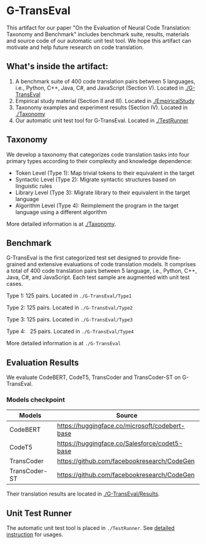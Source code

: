 # G-TransEval
This artifact for our paper "On the Evaluation of Neural Code Translation: Taxonomy and Benchmark" includes benchmark suite, results, materials and source code of our automatic unit test tool. We hope this artifact can motivate and help future research on code translation. 

## What's inside the artifact:

1. A benchmark suite of 400 code translation pairs between 5 languages, i.e., Python, C++, Java, C#, and JavaScript (Section V). Located in [./G-TransEval](G-TransEval/README.md)
2. Empirical study material (Section II and III). Located in [./EmpiricalStudy](EmpiricalStudy/README.md)
3. Taxonomy examples and experiment results (Section IV). Located in [./Taxonomy](Taxonomy/README.md)
4. Our automatic unit test tool for G-TransEval. Located in [./TestRunner](TestRunner/README.md)

## Taxonomy
We develop a taxonomy that categorizes code translation tasks into four primary types according to their complexity and knowledge dependence: 
- Token Level (Type 1): Map trivial tokens to their equivalent in the target
- Syntactic Level (Type 2): Migrate syntactic structures based on linguistic rules
- Library Level (Type 3): Migrate library to their equivalent in the target language
- Algorithm Level (Type 4): Reimplement the program in the target language using a different algorithm

More detailed information is at [./Taxonomy](Taxonomy/README.md).

## Benchmark
G-TransEval is the first categorized test set designed to provide fine-grained and extensive evaluations of code translation models. It comprises a total of 400 code translation pairs between 5 language, i.e., Python, C++, Java, C#, and JavaScript. Each test sample are augmented with unit test cases.

Type 1: 125 pairs. Located in `./G-TransEval/Type1`

Type 2: 125 pairs. Located in `./G-TransEval/Type2`

Type 3: 125 pairs. Located in `./G-TransEval/Type3`

Type 4: &nbsp; 25 pairs. Located in `./G-TransEval/Type4`

More detailed information is at `./G-TransEval`

## Evaluation Results
We evaluate CodeBERT, CodeT5, TransCoder and TransCoder-ST on G-TransEval.  

### Models checkpoint
|Models          |Source                                        |
|----------------|----------------------------------------------|
|CodeBERT        |https://huggingface.co/microsoft/codebert-base|
|CodeT5          |https://huggingface.co/Salesforce/codet5-base |
|TransCoder      |https://github.com/facebookresearch/CodeGen   |
|TransCoder-ST   |https://github.com/facebookresearch/CodeGen   |

Their translation results are located in [./G-TransEval/Results](G-TransEval/Results/README.md). 

## Unit Test Runner
The automatic unit test tool is placed in `./TestRunner`. See [detailed instruction](TestRunner/README.md) for usages. 



